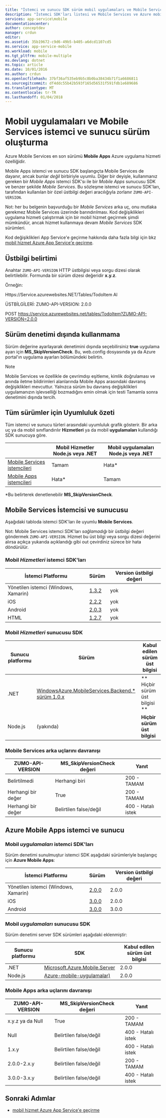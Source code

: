 ```yaml
---
title: "İstemci ve sunucu SDK sürüm mobil uygulamaları ve Mobile Services | Microsoft Docs"
description: "İstemci SDK'ları listesi ve Mobile Services ve Azure mobil uygulamalar sunucusu SDK sürümleriyle uyumluluk"
services: app-service\mobile
documentationcenter: 
author: conceptdev
manager: crdun
editor: 
ms.assetid: 35b19672-c9d6-49b5-b405-a6dcd1107cd5
ms.service: app-service-mobile
ms.workload: mobile
ms.tgt_pltfrm: mobile-multiple
ms.devlang: dotnet
ms.topic: article
ms.date: 10/01/2016
ms.author: crdun
ms.openlocfilehash: 37bf36af535eb9b5c8b0ba38434b71f1a6686811
ms.sourcegitcommit: df4ddc55b42b593f165d56531f591fdb1e689686
ms.translationtype: MT
ms.contentlocale: tr-TR
ms.lasthandoff: 01/04/2018
---
```

# <a name="client-and-server-versioning-in-mobile-apps-and-mobile-services"></a>Mobil uygulamaları ve Mobile Services istemci ve sunucu sürüm oluşturma
Azure Mobile Services en son sürümü **Mobile Apps** Azure uygulama hizmeti özelliğidir.

Mobile Apps istemci ve sunucu SDK başlangıçta Mobile Services de dayanır, ancak bunlar *değil* birbiriyle uyumlu.
Diğer bir deyişle, kullanmanız gereken bir *Mobile Apps* istemci SDK'sı ile bir *Mobile Apps* sunucusu SDK ve benzer şekilde *Mobile Services*. Bu sözleşme istemci ve sunucu SDK'ları, tarafından kullanılan bir özel üstbilgi değeri aracılığıyla zorlanır `ZUMO-API-VERSION`.

Not: her bu belgenin başvurduğu bir *Mobile Services* arka uç, onu mutlaka gerekmez Mobile Services üzerinde barındırılması. Kod değişiklikleri uygulama hizmeti çalıştırmak için bir mobil hizmet geçirmek şimdi mümkündür, ancak hizmet kullanmaya devam *Mobile Services* SDK sürümleri.

Kod değişiklikleri App Service'e geçirme hakkında daha fazla bilgi için bkz [mobil hizmet Azure App Service'e geçirme].

## <a name="header-specification"></a>Üstbilgi belirtimi
Anahtar `ZUMO-API-VERSION` HTTP üstbilgisi veya sorgu dizesi olarak belirtilebilir. Formunda bir sürüm dizesi değeridir **x.y.z**.

Örneğin:

Https://Service.azurewebsites.NET/Tables/TodoItem Al

ÜSTBİLGİLERİ: ZUMO-API-VERSION: 2.0.0

POST https://service.azurewebsites.net/tables/TodoItem?ZUMO-API-VERSION=2.0.0

## <a name="opting-out-of-version-checking"></a>Sürüm denetimi dışında kullanmama
Sürüm değerine ayarlayarak denetimini dışında seçebilirsiniz **true** uygulama ayarı için **MS_SkipVersionCheck**. Bu, web.config dosyasında ya da Azure portal'ın uygulama ayarları bölümündeki belirtin.

> [!NOTE]
> Mobile Services ve özellikle de çevrimdışı eşitleme, kimlik doğrulaması ve anında iletme bildirimleri alanlarında Mobile Apps arasındaki davranış değişiklikleri mevcuttur. Yalnızca sürüm bu davranış değişiklikleri uygulamanızın işlevselliği bozmadığını emin olmak için testi Tamamla sonra denetimini dışında tercih.
>
>

## <a name="summary-of-compatibility-for-all-versions"></a>Tüm sürümler için Uyumluluk özeti
Tüm istemci ve sunucu türleri arasındaki uyumluluk grafik gösterir. Bir arka uç ya da mobil sınıflandırılır **Hizmetleri** ya da mobil **uygulamaları** kullandığı SDK sunucuya göre.

|  | **Mobil Hizmetler** Node.js veya .NET | **Mobil uygulamaları** Node.js veya .NET |
| --- | --- | --- |
| [Mobile Services istemcileri] |Tamam |Hata\* |
| [Mobile Apps istemcileri] |Hata\* |Tamam |

\*Bu belirterek denetlenebilir **MS_SkipVersionCheck**.

<!-- IMPORTANT!  The anchors for Mobile Services and Mobile Apps MUST be 1.0.0 and 2.0.0 respectively, since there is an exception error message that uses those anchors. -->

<!-- NOTE: the fwlink to this document is http://go.microsoft.com/fwlink/?LinkID=690568 -->

## <a name="1.0.0"></a>Mobile Services İstemcisi ve sunucusu
Aşağıdaki tabloda istemci SDK'ları ile uyumlu **Mobile Services**.

Not: Mobile Services istemci SDK'ları *sağlamadığı* bir üstbilgi değeri göndermek `ZUMO-API-VERSION`. Hizmet bu üst bilgi veya sorgu dizesi değerini alırsa açıkça yukarıda açıklandığı gibi out çevirdiniz sürece bir hata döndürülür.

### <a name="MobileServicesClients"></a>Mobil *Hizmetleri* istemci SDK'ları
| İstemci Platformu | Sürüm | Version üstbilgi değeri |
| --- | --- | --- |
| Yönetilen istemci (Windows, Xamarin) |[1.3.2](https://www.nuget.org/packages/WindowsAzure.MobileServices/1.3.2) |yok |
| iOS |[2.2.2](http://aka.ms/gc6fex) |yok |
| Android |[2.0.3](https://go.microsoft.com/fwLink/?LinkID=280126) |yok |
| HTML |[1.2.7](http://ajax.aspnetcdn.com/ajax/mobileservices/MobileServices.Web-1.2.7.min.js) |yok |

### <a name="mobile-services-server-sdks"></a>Mobil *Hizmetleri* sunucusu SDK
| Sunucu platformu | Sürüm | Kabul edilen sürüm üst bilgisi |
| --- | --- | --- |
| .NET |[WindowsAzure.MobileServices.Backend.* sürüm 1.0.x](https://www.nuget.org/packages/WindowsAzure.MobileServices.Backend/) |** Hiçbir sürüm üst bilgisi ** |
| Node.js |(yakında) |**Hiçbir sürüm üst bilgisi** |

<!-- TODO: add Node npm version -->

### <a name="behavior-of-mobile-services-backends"></a>Mobile Services arka uçlarını davranışı
| ZUMO-API-VERSION | MS_SkipVersionCheck değeri | Yanıt |
| --- | --- | --- |
| Belirtilmedi |Herhangi biri |200 - TAMAM |
| Herhangi bir değer |True |200 - TAMAM |
| Herhangi bir değer |Belirtilen false/değil |400 - Hatalı istek |

## <a name="2.0.0"></a>Azure Mobile Apps istemci ve sunucu
### <a name="MobileAppsClients"></a>Mobil *uygulamaları* istemci SDK'ları
Sürüm denetimi sunulmuştur istemci SDK aşağıdaki sürümleriyle başlangıç için **Azure Mobile Apps**:

| İstemci Platformu | Sürüm | Version üstbilgi değeri |
| --- | --- | --- |
| Yönetilen istemci (Windows, Xamarin) |[2.0.0](https://www.nuget.org/packages/Microsoft.Azure.Mobile.Client/2.0.0) |2.0.0 |
| iOS |[3.0.0](http://go.microsoft.com/fwlink/?LinkID=529823) |2.0.0 |
| Android |[3.0.0](http://go.microsoft.com/fwlink/?LinkID=717033&clcid=0x409) |3.0.0 |

<!-- TODO: add HTML version when released -->

### <a name="mobile-apps-server-sdks"></a>Mobil *uygulamaları* sunucusu SDK
Sürüm denetimi server SDK sürümleri aşağıdaki eklenmiştir:

| Sunucu platformu | SDK | Kabul edilen sürüm üst bilgisi |
| --- | --- | --- |
| .NET |[Microsoft.Azure.Mobile.Server](https://www.nuget.org/packages/Microsoft.Azure.Mobile.Server/) |2.0.0 |
| Node.js |[Azure-mobile-uygulamalar)](https://www.npmjs.com/package/azure-mobile-apps) |2.0.0 |

### <a name="behavior-of-mobile-apps-backends"></a>Mobile Apps arka uçlarını davranışı
| ZUMO-API-VERSION | MS_SkipVersionCheck değeri | Yanıt |
| --- | --- | --- |
| x.y.z ya da Null |True |200 - TAMAM |
| Null |Belirtilen false/değil |400 - Hatalı istek |
| 1.x.y |Belirtilen false/değil |400 - Hatalı istek |
| 2.0.0-2.x.y |Belirtilen false/değil |200 - TAMAM |
| 3.0.0-3.x.y |Belirtilen false/değil |400 - Hatalı istek |

## <a name="next-steps"></a>Sonraki Adımlar
* [mobil hizmet Azure App Service'e geçirme]

[Mobile Services istemcileri]: #MobileServicesClients
[Mobile Apps istemcileri]: #MobileAppsClients


[Mobile App Server SDK]: http://www.nuget.org/packages/microsoft.azure.mobile.server
[mobil hizmet Azure App Service'e geçirme]: app-service-mobile-migrating-from-mobile-services.md
